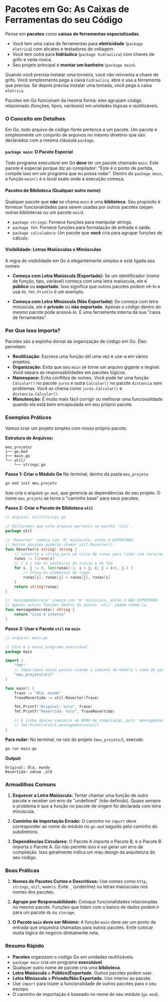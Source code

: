 # Pacotes em Go: As Caixas de Ferramentas do seu Código

Pense em **pacotes** como **caixas de ferramentas especializadas**.

*   Você tem uma caixa de ferramentas para **eletricidade** (`package eletrica`) com alicates e testadores de voltagem.
*   Você tem outra para **hidráulica** (`package hidraulica`) com chaves de grifo e veda-rosca.
*   Seu projeto principal é **montar um banheiro** (`package main`).

Quando você precisa instalar uma torneira, você não reinventa a chave de grifo. Você simplesmente pega a caixa `hidraulica`, abre e usa a ferramenta que precisa. Se depois precisa instalar uma tomada, você pega a caixa `eletrica`.

Pacotes em Go funcionam da mesma forma: eles agrupam código relacionado (funções, tipos, variáveis) em unidades lógicas e reutilizáveis.

### O Conceito em Detalhes

Em Go, todo arquivo de código-fonte pertence a um pacote. Um pacote é simplesmente um conjunto de arquivos no mesmo diretório que são declarados com a mesma cláusula `package`.

#### `package main`: O Pacote Especial

Todo programa executável em Go **deve** ter um pacote chamado `main`. Este pacote é especial porque diz ao compilador: "Este é o ponto de partida, compile isso em um programa que eu possa rodar". Dentro do `package main`, a função `main()` é o local exato onde a execução começa.

#### Pacotes de Biblioteca (Qualquer outro nome)

Qualquer pacote que **não** se chama `main` é uma **biblioteca**. Seu propósito é fornecer funcionalidades para serem usadas por outros pacotes (sejam outras bibliotecas ou um pacote `main`).

*   `package strings`: Fornece funções para manipular strings.
*   `package fmt`: Fornece funções para formatação de entrada e saída.
*   `package calculadora`: Um pacote que **você** cria para agrupar funções de cálculo.

#### Visibilidade: Letras Maiúsculas e Minúsculas

A regra de visibilidade em Go é elegantemente simples e está ligada aos nomes:

*   **Começa com Letra Maiúscula (Exportado):** Se um identificador (nome de função, tipo, variável) começa com uma letra maiúscula, ele é **público** ou **exportado**. Isso significa que outros pacotes podem vê-lo e usá-lo. `fmt.Println` é um exemplo.

*   **Começa com Letra Minúscula (Não Exportado):** Se começa com letra minúscula, ele é **privado** ou **não exportado**. Apenas o código dentro do mesmo pacote pode acessá-lo. É uma ferramenta interna da sua "caixa de ferramentas".

### Por Que Isso Importa?

Pacotes são a espinha dorsal da organização de código em Go. Eles permitem:
*   **Reutilização:** Escreva uma função útil uma vez e use-a em vários projetos.
*   **Organização:** Evita que seu `main` se torne um arquivo gigante e ilegível. Você separa as responsabilidades em pacotes lógicos.
*   **Namespace:** Evita conflitos de nomes. Você pode ter uma função `Calcular()` no pacote `juros` e outra `Calcular()` no pacote `distancia` sem problemas. Você as chama como `juros.Calcular()` e `distancia.Calcular()`.
*   **Manutenção:** É muito mais fácil corrigir ou melhorar uma funcionalidade quando ela está bem encapsulada em seu próprio pacote.

### Exemplos Práticos

Vamos criar um projeto simples com nosso próprio pacote.

**Estrutura de Arquivos:**
```
meu_projeto/
├── go.mod
├── main.go
└── util/
    └── strings.go
```

**Passo 1: Criar o Módulo Go**
No terminal, dentro da pasta `meu_projeto`:
```bash
go mod init meu_projeto
```
Isso cria o arquivo `go.mod`, que gerencia as dependências do seu projeto. O nome `meu_projeto` se torna o "caminho base" para seus pacotes.

**Passo 2: Criar o Pacote de Biblioteca `util`**

```go
// arquivo: util/strings.go

// Declaramos que este arquivo pertence ao pacote 'util'.
package util

// 'Reverter' começa com 'R' maiúsculo, então é EXPORTADA.
// Outros pacotes poderão chamar util.Reverter().
func Reverter(s string) string {
    // converte a string para um slice de runas para lidar com caracteres multibyte (como acentos)
    runas := []rune(s)
    // i e j são os ponteiros do início e do fim
    for i, j := 0, len(runas)-1; i < j; i, j = i+1, j-1 {
        // troca os elementos de lugar
        runas[i], runas[j] = runas[j], runas[i]
    }
    return string(runas)
}

// 'mensagemSecreta' começa com 'm' minúsculo, então é NÃO EXPORTADA.
// Apenas outras funções dentro do pacote 'util' podem chamá-la.
func mensagemSecreta() string {
    return "isso é interno"
}
```

**Passo 3: Usar o Pacote `util` no `main`**

```go
// arquivo: main.go

// Este é o nosso programa executável.
package main

import (
    "fmt"
    // Importamos nosso pacote usando o caminho do módulo + nome do pacote.
    "meu_projeto/util"
)

func main() {
    frase := "Olá, mundo"
    fraseRevertida := util.Reverter(frase)

    fmt.Printf("Original: %s\n", frase)
    fmt.Printf("Revertida: %s\n", fraseRevertida)

    // A linha abaixo causaria um ERRO de compilação, pois 'mensagemSecreta' não é exportada.
    // fmt.Println(util.mensagemSecreta())
}
```

**Para rodar:**
No terminal, na raiz do projeto (`meu_projeto/`), execute:
```bash
go run main.go
```
**Output:**
```
Original: Olá, mundo
Revertida: odnum ,álO
```

### Armadilhas Comuns

1.  **Esquecer a Letra Maiúscula:** Tentar chamar uma função de outro pacote e receber um erro de "undefined" (não definido). Quase sempre o problema é que a função no pacote de origem foi declarada com letra minúscula.

2.  **Caminho de Importação Errado:** O caminho no `import` deve corresponder ao nome do módulo no `go.mod` seguido pelo caminho do subdiretório.

3.  **Dependências Circulares:** O Pacote A importa o Pacote B, e o Pacote B importa o Pacote A. Go não permite isso e vai gerar um erro de compilação. Isso geralmente indica um mau design da arquitetura do seu código.

### Boas Práticas

1.  **Nomes de Pacotes Curtos e Descritivos:** Use nomes como `http`, `strings`, `util`, `models`. Evite `_` (underline) ou letras maiúsculas nos nomes dos pacotes.

2.  **Agrupe por Responsabilidade:** Coloque funcionalidades relacionadas no mesmo pacote. Funções que lidam com o banco de dados podem ir para um pacote `db` ou `storage`.

3.  **O Pacote `main` deve ser Mínimo:** A função `main` deve ser um ponto de entrada que orquestra chamadas para outros pacotes. Evite colocar muita lógica de negócio diretamente nela.

### Resumo Rápido

*   **Pacotes** organizam o código Go em unidades reutilizáveis.
*   `package main` cria um programa **executável**.
*   Qualquer outro nome de pacote cria uma **biblioteca**.
*   **Letra Maiúscula = Público/Exportado.** Outros pacotes podem usar.
*   **Letra Minúscula = Privado/Não Exportado.** Uso interno ao pacote.
*   Use `import` para trazer a funcionalidade de outros pacotes para o seu escopo.
*   O caminho de importação é baseado no nome do seu módulo (`go.mod`).
